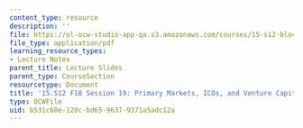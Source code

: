 ```yaml
---
content_type: resource
description: ''
file: https://ol-ocw-studio-app-qa.s3.amazonaws.com/courses/15-s12-blockchain-and-money-fall-2018/b531c60e120cbd6596379371a5adc12a_MIT15_S12F18_ses19.pdf
file_type: application/pdf
learning_resource_types:
- Lecture Notes
parent_title: Lecture Slides
parent_type: CourseSection
resourcetype: Document
title: '15.S12 F18 Session 19: Primary Markets, ICOs, and Venture Capital Part 1'
type: OCWFile
uid: b531c60e-120c-bd65-9637-9371a5adc12a
---
```

